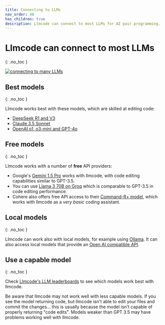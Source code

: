 ```yaml
---
title: Connecting to LLMs
nav_order: 40
has_children: true
description: Llmcode can connect to most LLMs for AI pair programming.
---
```


# Llmcode can connect to most LLMs
{: .no_toc }

[![connecting to many LLMs](/assets/llms.jpg)](https://llmcode.khulnasoft.com/assets/llms.jpg)


## Best models
{: .no_toc }

Llmcode works best with these models, which are skilled at editing code:

- [DeepSeek R1 and V3](/docs/llms/deepseek.html)
- [Claude 3.5 Sonnet](/docs/llms/anthropic.html)
- [OpenAI o1, o3-mini and GPT-4o](/docs/llms/openai.html)


## Free models
{: .no_toc }

Llmcode works with a number of **free** API providers:

- Google's [Gemini 1.5 Pro](/docs/llms/gemini.html) works with llmcode, with
code editing capabilities similar to GPT-3.5.
- You can use [Llama 3 70B on Groq](/docs/llms/groq.html) which is comparable to GPT-3.5 in code editing performance.
- Cohere also offers free API access to their [Command-R+ model](/docs/llms/cohere.html), which works with llmcode as a *very basic* coding assistant.

## Local models
{: .no_toc }

Llmcode can work also with local models, for example using [Ollama](/docs/llms/ollama.html).
It can also access
local models that provide an
[Open AI compatible API](/docs/llms/openai-compat.html).

## Use a capable model
{: .no_toc }

Check
[Llmcode's LLM leaderboards](https://llmcode.khulnasoft.com/docs/leaderboards/)
to see which models work best with llmcode.

Be aware that llmcode may not work well with less capable models.
If you see the model returning code, but llmcode isn't able to edit your files
and commit the changes...
this is usually because the model isn't capable of properly
returning "code edits".
Models weaker than GPT 3.5 may have problems working well with llmcode.

